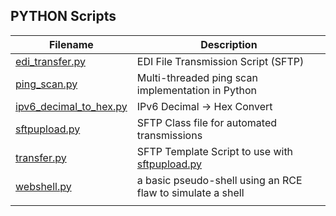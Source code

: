 ## PYTHON Scripts

| Filename        | Description                                                                          |
|-----------------|--------------------------------------------------------------------------------------|
| [edi_transfer.py](https://github.com/burmat/burmatscripts/blob/master/python/edi_transfer.py) | EDI File Transmission Script (SFTP) |
| [ping_scan.py](https://github.com/burmat/burmatscripts/blob/master/python/ping_scan.py) | Multi-threaded ping scan implementation in Python |
| [ipv6_decimal_to_hex.py](https://github.com/burmat/burmatscripts/blob/master/python/ipv6_decimal_to_hex.py) | IPv6 Decimal -> Hex Convert  |
| [sftpupload.py](https://github.com/burmat/burmatscripts/blob/master/python/sftpupload.py) | SFTP Class file for automated transmissions |
| [transfer.py](https://github.com/burmat/burmatscripts/blob/master/python/transfer.py)  | SFTP Template Script to use with [sftpupload.py](https://github.com/burmat/burmatscripts/blob/master/python/sftpupload.py) |
| [webshell.py](https://github.com/burmat/burmatscripts/blob/master/python/webshell.py) | a basic pseudo-shell using an RCE flaw to simulate a shell |
|   |   |
